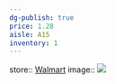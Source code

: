 ```yaml
---
dg-publish: true
price: 1.28
aisle: A15
inventory: 1
---
```


store:: [Walmart](https://www.walmart.com/ip/Great-Value-Ground-Cumin-2-5-oz/985501095)
image:: ![](https://i5.walmartimages.com/asr/7ea9960d-2ba4-4c4a-9b29-4635f4c2c633.3e6cae02bc2f27b3854ba5da14bd7df5.jpeg?odnHeight=612&odnWidth=612&odnBg=FFFFFF)
